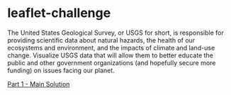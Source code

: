 # leaflet-challenge  
  
The United States Geological Survey, or USGS for short, is responsible for providing scientific data about natural hazards, the health of our ecosystems and environment, and the impacts of climate and land-use change. Visualize USGS data that will allow them to better educate the public and other government organizations (and hopefully secure more funding) on issues facing our planet.  
  
[Part 1 - Main Solution](Leaflet-Part-1/static/js/logic.js)  
  
  